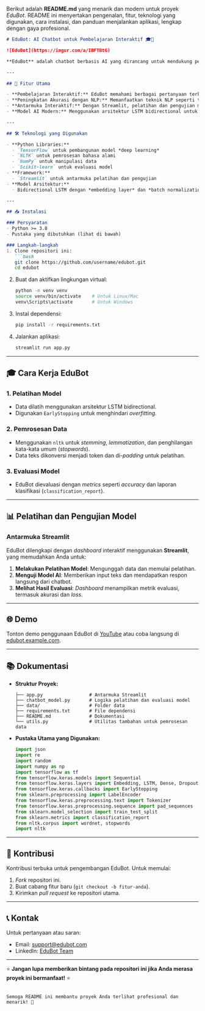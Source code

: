 Berikut adalah **README.md** yang menarik dan modern untuk proyek *EduBot*. README ini menyertakan pengenalan, fitur, teknologi yang digunakan, cara instalasi, dan panduan menjalankan aplikasi, lengkap dengan gaya profesional.

```markdown
# EduBot: AI Chatbot untuk Pembelajaran Interaktif 🎓🤖

![EduBot](https://imgur.com/a/IBFTBtG)

**EduBot** adalah chatbot berbasis AI yang dirancang untuk mendukung pembelajaran interaktif. Menggunakan teknologi *deep learning*, EduBot mampu memahami dan merespon pertanyaan pengguna dengan cara yang natural dan informatif. EduBot dibangun dengan Python menggunakan pustaka seperti TensorFlow, NLTK, dan Streamlit untuk pengalaman pelatihan model dan pengujian yang intuitif.

---

## 🚀 Fitur Utama

- **Pembelajaran Interaktif:** EduBot memahami berbagai pertanyaan terkait pembelajaran dan memberikan jawaban yang relevan.
- **Peningkatan Akurasi dengan NLP:** Memanfaatkan teknik NLP seperti tokenisasi, *word embeddings*, dan pemrosesan *stopwords* untuk pengenalan pola yang lebih baik.
- **Antarmuka Interaktif:** Dengan Streamlit, pelatihan dan pengujian model menjadi lebih sederhana dan visual.
- **Model AI Modern:** Menggunakan arsitektur LSTM bidirectional untuk performa yang optimal.

---

## 🛠️ Teknologi yang Digunakan

- **Python Libraries:**
  - `TensorFlow` untuk pembangunan model *deep learning*
  - `NLTK` untuk pemrosesan bahasa alami
  - `NumPy` untuk manipulasi data
  - `Scikit-learn` untuk evaluasi model
- **Framework:**
  - `Streamlit` untuk antarmuka pelatihan dan pengujian
- **Model Arsitektur:**
  - Bidirectional LSTM dengan *embedding layer* dan *batch normalization*

---

## 📥 Instalasi

### Persyaratan
- Python >= 3.8
- Pustaka yang dibutuhkan (lihat di bawah)

### Langkah-langkah
1. Clone repositori ini:
   ```bash
   git clone https://github.com/username/edubot.git
   cd edubot
   ```

2. Buat dan aktifkan lingkungan virtual:
   ```bash
   python -m venv venv
   source venv/bin/activate    # Untuk Linux/Mac
   venv\Scripts\activate       # Untuk Windows
   ```

3. Instal dependensi:
   ```bash
   pip install -r requirements.txt
   ```

4. Jalankan aplikasi:
   ```bash
   streamlit run app.py
   ```

---

## 🎓 Cara Kerja EduBot

### 1. **Pelatihan Model**
   - Data dilatih menggunakan arsitektur LSTM bidirectional.
   - Digunakan `EarlyStopping` untuk menghindari *overfitting*.

### 2. **Pemrosesan Data**
   - Menggunakan `nltk` untuk *stemming*, *lemmatization*, dan penghilangan kata-kata umum (*stopwords*).
   - Data teks dikonversi menjadi token dan di-*padding* untuk pelatihan.

### 3. **Evaluasi Model**
   - EduBot dievaluasi dengan *metrics* seperti *accuracy* dan laporan klasifikasi (`classification_report`).

---

## 📊 Pelatihan dan Pengujian Model

### Antarmuka Streamlit
EduBot dilengkapi dengan *dashboard* interaktif menggunakan **Streamlit**, yang memudahkan Anda untuk:
1. **Melakukan Pelatihan Model**: Mengunggah data dan memulai pelatihan.
2. **Menguji Model AI**: Memberikan input teks dan mendapatkan respon langsung dari chatbot.
3. **Melihat Hasil Evaluasi**: *Dashboard* menampilkan metrik evaluasi, termasuk akurasi dan *loss*.

---

## 🌐 Demo

Tonton demo penggunaan EduBot di [YouTube](#) atau coba langsung di [edubot.example.com](#).

---

## 📚 Dokumentasi

- **Struktur Proyek:**
  ```
  ├── app.py                 # Antarmuka Streamlit
  ├── chatbot_model.py       # Logika pelatihan dan evaluasi model
  ├── data/                  # Folder data
  ├── requirements.txt       # File dependensi
  ├── README.md              # Dokumentasi
  └── utils.py               # Utilitas tambahan untuk pemrosesan data
  ```

- **Pustaka Utama yang Digunakan:**
  ```python
  import json
  import re
  import random
  import numpy as np
  import tensorflow as tf
  from tensorflow.keras.models import Sequential
  from tensorflow.keras.layers import Embedding, LSTM, Dense, Dropout, Bidirectional, BatchNormalization
  from tensorflow.keras.callbacks import EarlyStopping
  from sklearn.preprocessing import LabelEncoder
  from tensorflow.keras.preprocessing.text import Tokenizer
  from tensorflow.keras.preprocessing.sequence import pad_sequences
  from sklearn.model_selection import train_test_split
  from sklearn.metrics import classification_report
  from nltk.corpus import wordnet, stopwords
  import nltk
  ```

---

## 🤝 Kontribusi

Kontribusi terbuka untuk pengembangan EduBot. Untuk memulai:
1. *Fork* repositori ini.
2. Buat cabang fitur baru (`git checkout -b fitur-anda`).
3. Kirimkan *pull request* ke repositori utama.

---

## 📞 Kontak

Untuk pertanyaan atau saran:
- Email: [support@edubot.com](mailto:support@edubot.com)
- LinkedIn: [EduBot Team](https://linkedin.com/in/edubot-team)

---

⭐ **Jangan lupa memberikan bintang pada repositori ini jika Anda merasa proyek ini bermanfaat!** ⭐
```

Semoga README ini membantu proyek Anda terlihat profesional dan menarik! 🎉
